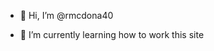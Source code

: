 - 👋 Hi, I’m @rmcdona40

- 🌱 I’m currently learning how to work this site 

<!---
rmcdona40/rmcdona40 is a ✨ special ✨ repository because its `README.md` (this file) appears on your GitHub profile.
You can click the Preview link to take a look at your changes.
--->
